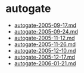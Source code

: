 <!-- TITLE: autogate -->
<!-- SUBTITLE: Logs for autogate -->

# autogate

* [autogate-2005-09-17.md](autogate/autogate-2005-09-17.md)
* [autogate-2005-09-24.md](autogate/autogate-2005-09-24.md)
* [autogate-2005-11-12.md](autogate/autogate-2005-11-12.md)
* [autogate-2005-11-26.md](autogate/autogate-2005-11-26.md)
* [autogate-2005-12-10.md](autogate/autogate-2005-12-10.md)
* [autogate-2005-12-17.md](autogate/autogate-2005-12-17.md)
* [autogate-2006-01-21.md](autogate/autogate-2006-01-21.md)
